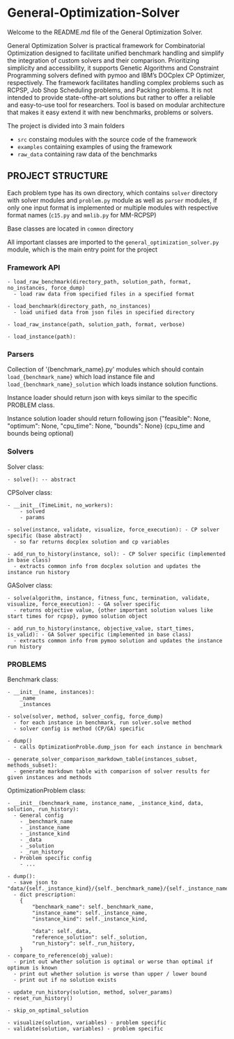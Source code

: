 # General-Optimization-Solver

Welcome to the README.md file of the General Optimization Solver.

General Optimization Solver is practical framework for Combinatorial Optimization designed to facilitate unified benchmark handling and simplify the integration of custom solvers and their comparison. Prioritizing simplicity and accessibility, it supports Genetic Algorithms and Constraint Programming solvers defined with pymoo and IBM’s DOCplex CP Optimizer, respectively. The framework facilitates handling complex problems such as RCPSP, Job Shop Scheduling problems, and Packing problems. It is not intended to provide state-ofthe-art solutions but rather to offer a reliable and easy-to-use tool for researchers. Tool is based on modular architecture that makes it easy extend it with new benchmarks, problems or solvers. 

The project is divided into 3 main folders
 - `src` constaing modules with the source code of the framework
 - `examples` containing examples of using the framework
 - `raw_data` containing raw data of the benchmarks

## PROJECT STRUCTURE
Each problem type has its own directory, which contains `solver` directory with solver modules and `problem.py` module as well as `parser` modules, if only one input format is implemented or multiple modules with respective format names (`c15.py` and `mmlib.py` for MM-RCPSP)

Base classes are located in `common` directory

All important classes are imported to the `general_optimization_solver.py` module, which is the main entry point for the project

### Framework API

    - load_raw_benchmark(directory_path, solution_path, format, no_instances, force_dump)
      - load raw data from specified files in a specified format

    - load_benchmark(directory_path, no_instances)
      - load unified data from json files in specified directory

    - load_raw_instance(path, solution_path, format, verbose)

    - load_instance(path):

### Parsers

Collection of '{benchmark_name}.py' modules which should contain `load_{benchmark_name}` which load instance file and `load_{benchmark_name}_solution` which loads instance solution functions.  

Instance loader should return json with keys similar to the specific PROBLEM class.  

Instance solution loader should return following json {"feasible": None, "optimum": None, "cpu_time": None, "bounds": None} (cpu_time and bounds being optional)
    
### Solvers

Solver class:
    
    - solve(): -- abstract

CPSolver class:  

    - __init__(TimeLimit, no_workers):  
        - solved  
        - params  

    - solve(instance, validate, visualize, force_execution): - CP solver specific (base abstract)
      - so far returns docplex solution and cp variables

    - add_run_to_history(instance, sol): - CP Solver specific (implemented in base class)
      - extracts common info from docplex solution and updates the instance run history
  
GASolver class:

    - solve(algorithm, instance, fitness_func, termination, validate, visualize, force_execution): - GA solver specific
      - returns objective value, {other important solution values like start times for rcpsp}, pymoo solution object

    - add_run_to_history(instance, objective_value, start_times, is_valid): - GA Solver specific (implemented in base class)
      - extracts common info from pymoo solution and updates the instance run history

### PROBLEMS
Benchmark class:  

    - __init__(name, instances):  
        _name  
        _instances  

    - solve(solver, method, solver_config, force_dump)
      - for each instance in benchmark, run solver.solve method 
      - solver config is method (CP/GA) specific

    - dump()
      - calls OptimizationProble.dump_json for each instance in benchmark

    - generate_solver_comparison_markdown_table(instances_subset, methods_subset):
      - generate markdown table with comparison of solver results for given instances and methods

OptimizationProblem class:  

    - __init__(benchmark_name, instance_name, _instance_kind, data, solution, run_history):  
      - General config  
        - _benchmark_name  
        - _instance_name  
        - _instance_kind  
        - _data  
        - _solution  
        - _run_history  
      - Problem specific config  
        - ...
    
    - dump():
      - save json to "data/{self._instance_kind}/{self._benchmark_name}/{self._instance_name}.json"
      - dict prescription:
        {
            "benchmark_name": self._benchmark_name,
            "instance_name": self._instance_name,
            "instance_kind": self._instance_kind,

            "data": self._data,
            "reference_solution": self._solution,
            "run_history": self._run_history,
        }
    - compare_to_reference(obj_value):
      - print out whether solution is optimal or worse than optimal if optimum is known
      - print out whether solution is worse than upper / lower bound
      - print out if no solution exists

    - update_run_history(solution, method, solver_params)
    - reset_run_history()

    - skip_on_optimal_solution

    - visualize(solution, variables) - problem specific
    - validate(solution, variables) - problem specific
